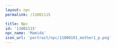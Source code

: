 ```yaml
---
layout: npc
permalink: /11001115

title: Npc
id: '11001115'
npc_name: 'Mamida'
icon_url: 'portrait/npc/11000191_mother1_p.png'
---
```

